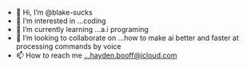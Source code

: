 - 👋 Hi, I’m @blake-sucks
- 👀 I’m interested in ...coding
- 🌱 I’m currently learning ...a.i programing
- 💞️ I’m looking to collaborate on ...how to make ai better and faster at processing commands by voice
- 📫 How to reach me ...hayden.booff@icloud.com

<!---
blake-sucks/blake-sucks is a ✨ special ✨ repository because its `README.md` (this file) appears on your GitHub profile.
You can click the Preview link to take a look at your changes.
--->
